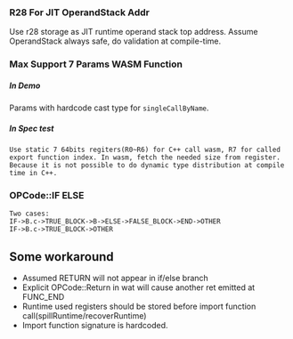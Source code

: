 ### R28 For JIT OperandStack Addr

Use r28 storage as JIT runtime operand stack top address. Assume OperandStack always safe, do validation at compile-time.

### Max Support 7 Params WASM Function

##### In Demo

Params with hardcode cast type for `singleCallByName`.

##### In Spec test

    Use static 7 64bits regiters(R0~R6) for C++ call wasm, R7 for called export function index. In wasm, fetch the needed size from register. Because it is not possible to do dynamic type distribution at compile time in C++.

### OPCode::IF ELSE

```
Two cases:
IF->B.c->TRUE_BLOCK->B->ELSE->FALSE_BLOCK->END->OTHER
IF->B.c->TRUE_BLOCK->OTHER
```

## Some workaround

- Assumed RETURN will not appear in if/else branch
- Explicit OPCode::Return in wat will cause another ret emitted at FUNC_END
- Runtime used registers should be stored before import function call(spillRuntime/recoverRuntime)
- Import function signature is hardcoded.

